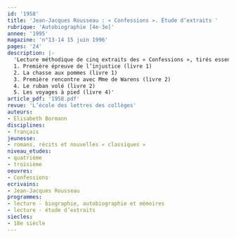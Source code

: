 ```yaml
---
id: '1958'
title: 'Jean-Jacques Rousseau : « Confessions ». Étude d’extraits '
rubrique: 'Autobiographie [4e-3e]'
annee: '1995'
magazine: 'n°13-14 15 juin 1996'
pages: '24'
description: |-
  'Lecture méthodique de cinq extraits des « Confessions », tirés essentiellement des livres consacrés à la jeunesse du philosophe. L’attention sera plutôt portée sur l’aspect autobiographique de l’œuvre…
  1. Première épreuve de l’injustice (livre 1)
  2. La chasse aux pommes (livre 1)
  3. Première rencontre avec Mme de Warens (livre 2)
  4. Le ruban volé (livre 2)
  5. Les voyages à pied (livre 4)'
article_pdf: '1958.pdf'
revue: 'L’école des lettres des collèges'
auteurs:
- Élisabeth Bormann
disciplines:
- français
jeunesse:
- romans, récits et nouvelles « classiques »
niveau_etudes:
- quatrième
- troisième
oeuvres:
- Confessions
ecrivains:
- Jean-Jacques Rousseau
programmes:
- lecture - biographie, autobiographie et mémoires
- lecture - étude d’extraits
siecles:
- 18e siècle
---
```

